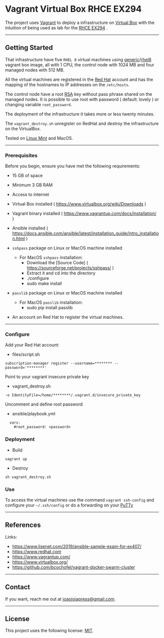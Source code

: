 # Vagrant  Virtual Box  RHCE EX294

The project uses [Vagrant](https://www.vagrantup.com/) to deploy a infrastructure on [Virtual Box](https://www.virtualbox.org/) with the intuition of being used as lab for the [RHCE EX294](https://www.redhat.com/en/services/training/ex294-red-hat-certified-engineer-rhce-exam-red-hat-enterprise-linux-8) .

---

## Getting Started

That infrastructure have five ```RHEL 8```  virtual machines using [generic](https://app.vagrantup.com/generic)/[rhel8](https://app.vagrantup.com/generic/boxes/rhel8) vagrant box image, all with 1 CPU, the control node with 1024 MB and four managed nodes with 512 MB.

All the virtual machines are registered in the [Red Hat](https://www.redhat.com) account and has the mapping of the hostnames to IP addresses on the ```/etc/hosts```.

The control node have a root [RSA](https://en.wikipedia.org/wiki/RSA_(cryptosystem)) key without pass phrase shared on the managed nodes. 
It is possible to use root with password ( default: lovely ) or changing variable `root_password`.

The deployment of the infrastructure it takes more or less twenty minutes.

The  ```vagrant_destroy.sh``` unregister on RedHat and destroy the infrastructure on the VirtualBox.

Tested on [Linux Mint](https://linuxmint.com/) and MacOS.

---

### Prerequisites

Before you begin, ensure you have met the following requirements:

* 15 GB of space
* Minimum 3 GB RAM
* Access to internet
* Virtual Box installed  ( https://www.virtualbox.org/wiki/Downloads )
* Vagrant binary installed  ( https://www.vagrantup.com/docs/installation/ )
* Ansible installed ( https://docs.ansible.com/ansible/latest/installation_guide/intro_installation.html )
* ```sshpass``` package on Linux or MacOS machine installed
  * For MacOS ```sshpass``` installation:
    * Download the [Source Code] ( https://sourceforge.net/projects/sshpass/ )
    * Extract it and cd into the directory
    * ./configure
    * sudo make install
* ```passlib``` package on Linux or MacOS machine installed
  * For MacOS ```passlib``` installation:
    * sudo pip install passlib

* An account on Red Hat to register the virtual machines.

---

### Configure

Add your Red Hat account:

* files/script.sh
```
subscription-manager register --username=******** --password='********'
```

Point to your vagrant insecure private key

* vagrant_destroy.sh
```
-o IdentityFile=/home/********/.vagrant.d/insecure_private_key
```

Uncomment and define root password
* ansible/playbook.yml
```
  vars:
    #root_password: <password>
```

### Deployment

* Build

```
vagrant up
```

* Destroy
```
sh vagrant_destroy.sh
```

### Use
To access the virtual machines use the command ```vagrant ssh-config``` and configure your ```~/.ssh/config``` or do a forwarding on your [PuTTy](https://www.chiark.greenend.org.uk/~sgtatham/putty/)

---

## References

Links:
* https://www.lisenet.com/2019/ansible-sample-exam-for-ex407/
* https://www.redhat.com
* https://www.vagrantup.com/
* https://www.virtualbox.org/
* https://github.com/bcochofel/vagrant-docker-swarm-cluster

----

## Contact

If you want, reach me out at joaojoiapress@gmail.com.

---

## License

This project uses the following license: [MIT](https://github.com/JoaoMJoia/vagrant-vb-rhce/blob/master/LICENSE).
